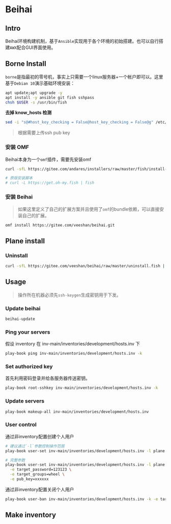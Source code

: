 # Beihai

## Intro

Beihai环境构建机制，基于`Ansible`实现用于各个环境的初始搭建。也可以自行搭建`AWX`配合GUI界面使用。

## Borne Install

`borne`是指最初的零号机，事实上只需要一个linux服务器+一个帐户即可以。这里基于`Debian 10`演示基础环境安装：

```sh
apt update;apt upgrade -y
apt install -y ansible git fish sshpass
chsh $USER -s /usr/bin/fish
```

**去掉 know_hosts 检测**

```sh
sed -i "s@#host_key_checking = False@host_key_checking = False@g" /etc/ansible/ansible.cfg
```

> 根据需要上传ssh pub key

### 安装 OMF

Beihai本身为一个`omf`插件，需要先安装omf

```sh
curl -sfL https://gitee.com/andares/installers/raw/master/fish/install-omf | fish

# 原版安装脚本
# curl -L https://get.oh-my.fish | fish
```

### 安装 Beihai

> 如果这里定义了自己的扩展方案并且使用了`omf`的bundle依赖，可以直接安装自己的扩展。

```sh
omf install https://gitee.com/veeshan/beihai.git
```

## Plane install

### Uninstall

```sh
curl -sfL https://gitee.com/veeshan/beihai/raw/master/uninstall.fish | fish
```

## Usage

> 操作所在机器必须先`ssh-keygen`生成密钥用于下发。

### Update beihai

```sh
beihai-update
```

### Ping your servers

假设 inventory 在 inv-main/inventories/development/hosts.inv 下

```sh
play-book ping inv-main/inventories/development/hosts.inv -k
```

### Set authorized key

首先利用密码登录并给各服务器传送密钥。

```sh
play-book root-sshkey inv-main/inventories/development/hosts.inv -k
```

### Update servers

```sh
play-book makeup-all inv-main/inventories/development/hosts.inv
```

### User control

通过非inventory配置创建个人用户

```sh
# 建议通过`-l`参数控制操作范围
play-book user-set inv-main/inventories/development/hosts.inv -l plane  -e target=newuser

# 完整参数
play-book user-set inv-main/inventories/development/hosts.inv -l plane  -e target=newuser \
  -e target_password=123123 \
  -e target_groups=wheel \
  -e pub_key=xxxxxx
```

通过非inventory配置关闭个人用户

```sh
play-book user-ban inv-main/inventories/development/hosts.inv -k -e target=banuser -e pub_key=pubkey
```

## Make inventory

